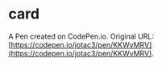 # card

A Pen created on CodePen.io. Original URL: [https://codepen.io/jotac3/pen/KKWvMRV](https://codepen.io/jotac3/pen/KKWvMRV).


